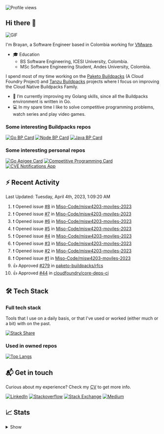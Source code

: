 ![Profile views](https://gpvc.arturio.dev/brayanhenao)

## Hi there 👋

<img alt="GIF" src="https://i.pinimg.com/originals/e4/26/70/e426702edf874b181aced1e2fa5c6cde.gif" />  


I'm Brayan, a Software Engineer based in Colombia working for [VMware](https://www.vmware.com/).

- 🎓 Education
  - BS Software Engineering, ICESI University, Colombia.
  - MSc Software Engineering Student, Andes University, Colombia.

I spend most of my time working on the [Paketo Buildpacks](https://paketo.io/) (A Cloud Foundry Project)
and [Tanzu Buildpacks](https://tanzu.vmware.com/components/buildpacks) projects where I focus on improving the Cloud
Native Buildpacks Family.

- 🌱 I’m currently improving my Golang skills, since all the Buildpacks environment is written in Go.
- 💻 In my spare time I like to solve competitive programming problems, watch series and play video games.

### Some interesting Buildpacks repos

[![Go BP Card](https://github-readme-stats.vercel.app/api/pin/?username=paketo-buildpacks&repo=go&show_owner=true)](https://github.com/paketo-buildpacks/go)
[![Node BP Card](https://github-readme-stats.vercel.app/api/pin/?username=paketo-buildpacks&repo=nodejs&show_owner=true)](https://github.com/paketo-buildpacks/nodejs)
[![Java BP Card](https://github-readme-stats.vercel.app/api/pin/?username=paketo-buildpacks&repo=java&show_owner=true)](https://github.com/paketo-buildpacks/java)

### Some interesting personal repos

[![Go Apigee Card](https://github-readme-stats.vercel.app/api/pin/?username=brayanhenao&repo=go-apigee-edge)](https://github.com/brayanhenao/go-apigee-edge)
[![Competitive Programming Card](https://github-readme-stats.vercel.app/api/pin/?username=brayanhenao&repo=competitive-programming)](https://github.com/brayanhenao/competitive-programming)
[![CVE Notifications App](https://github-readme-stats.vercel.app/api/pin/?username=brayanhenao&repo=cve-notifications-app)](https://github.com/brayanhenao/cve-notifications-app)

## ⚡️ Recent Activity

<!--RECENT_ACTIVITY:last_update-->
Last Updated: Tuesday, April 4th, 2023, 1:09:20 AM
<!--RECENT_ACTIVITY:last_update_end-->

<!--RECENT_ACTIVITY:start-->
1. ❗️ Opened issue [#8](https://github.com/Miso-Code/misw4203-moviles-2023/issues/8) in [Miso-Code/misw4203-moviles-2023](https://github.com/Miso-Code/misw4203-moviles-2023)<br>
2. ❗️ Opened issue [#7](https://github.com/Miso-Code/misw4203-moviles-2023/issues/7) in [Miso-Code/misw4203-moviles-2023](https://github.com/Miso-Code/misw4203-moviles-2023)<br>
3. ❗️ Opened issue [#6](https://github.com/Miso-Code/misw4203-moviles-2023/issues/6) in [Miso-Code/misw4203-moviles-2023](https://github.com/Miso-Code/misw4203-moviles-2023)<br>
4. ❗️ Opened issue [#5](https://github.com/Miso-Code/misw4203-moviles-2023/issues/5) in [Miso-Code/misw4203-moviles-2023](https://github.com/Miso-Code/misw4203-moviles-2023)<br>
5. ❗️ Opened issue [#4](https://github.com/Miso-Code/misw4203-moviles-2023/issues/4) in [Miso-Code/misw4203-moviles-2023](https://github.com/Miso-Code/misw4203-moviles-2023)<br>
6. ❗️ Opened issue [#3](https://github.com/Miso-Code/misw4203-moviles-2023/issues/3) in [Miso-Code/misw4203-moviles-2023](https://github.com/Miso-Code/misw4203-moviles-2023)<br>
7. ❗️ Opened issue [#2](https://github.com/Miso-Code/misw4203-moviles-2023/issues/2) in [Miso-Code/misw4203-moviles-2023](https://github.com/Miso-Code/misw4203-moviles-2023)<br>
8. ❗️ Opened issue [#1](https://github.com/Miso-Code/misw4203-moviles-2023/issues/1) in [Miso-Code/misw4203-moviles-2023](https://github.com/Miso-Code/misw4203-moviles-2023)<br>
9. 👍 Approved [#279](https://github.com/paketo-buildpacks/rfcs/pull/279#pullrequestreview-1367468991) in [paketo-buildpacks/rfcs](https://github.com/paketo-buildpacks/rfcs)<br>
10. 👍 Approved [#44](https://github.com/cloudfoundry/core-deps-ci/pull/44#pullrequestreview-1367467798) in [cloudfoundry/core-deps-ci](https://github.com/cloudfoundry/core-deps-ci)<br>
<!--RECENT_ACTIVITY:end-->

## 🛠 Tech Stack

### Full tech stack

Tools that I use on a daily basis, or that I've used or worked (either much or a bit) with on the past.

[![Stack Share](https://img.shields.io/badge/Stack%20Share-0690FA.svg?&style=for-the-badge&logo=stackshare&logoColor=white)](https://stackshare.io/bhenao6/mystack)

### Used in owned repos

[![Top Langs](https://github-readme-stats.vercel.app/api/top-langs/?username=brayanhenao&layout=compact&langs_count=10)](https://github.com/anuraghazra/github-readme-stats)

## 📬 Get in touch

Curious about my experience? Check my [CV](resources/Brayan%20Henao%20CV.pdf) to get more info.

[![LinkedIn](https://img.shields.io/badge/linkedin-%230077B5.svg?&style=for-the-badge&logo=linkedin&logoColor=white)](https://www.linkedin.com/in/bhenao6/)
[![Stackoverflow](https://img.shields.io/badge/-F58025.svg?&style=for-the-badge&logo=stackoverflow&logoColor=white)](https://stackoverflow.com/users/5371842/brayan-henao)
[![Stack Exchange](https://img.shields.io/badge/-1E5397.svg?&style=for-the-badge&logo=stackexchange)](https://stackexchange.com/users/7008058/brayan-henao)
[![Medium](https://img.shields.io/badge/medium-%2312100E.svg?&style=for-the-badge&logo=medium&logoColor=white)](https://medium.com/@bhenao6)

## 📈 Stats

<details>
  <summary>Show</summary>

[![Brayan's github stats](https://github-readme-stats.vercel.app/api?username=brayanhenao&count_private=true&show_icons=true&theme=vue-dark)](https://github.com/anuraghazra/github-readme-stats)

<!--START_SECTION:waka-->
![Code Time](http://img.shields.io/badge/Code%20Time-413%20hrs%2055%20mins-blue)

![Lines of code](https://img.shields.io/badge/From%20Hello%20World%20I%27ve%20Written-350%20Thousand%20lines%20of%20code-blue)

**🐱 My GitHub Data** 

> 🏆 19 Contributions in the Year 2023
 > 
> 📦 356.5 kB Used in GitHub's Storage 
 > 
> 💼 Opted to Hire
 > 
> 📜 71 Public Repositories 
 > 
> 🔑 20 Private Repositories  
 > 
**I Mostly Code in Java** 

```text
Java                     14 repos            ██████░░░░░░░░░░░░░░░░░░░   25.93% 
Go                       10 repos            ████░░░░░░░░░░░░░░░░░░░░░   18.52% 
JavaScript               8 repos             ███░░░░░░░░░░░░░░░░░░░░░░   14.81% 
TypeScript               7 repos             ███░░░░░░░░░░░░░░░░░░░░░░   12.96% 
HTML                     5 repos             ██░░░░░░░░░░░░░░░░░░░░░░░   9.26%

```



 Last Updated on 03/01/2023 02:11:29 UTC
<!--END_SECTION:waka-->
</details>
